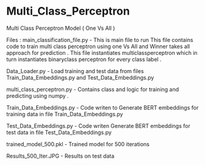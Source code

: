 # Multi_Class_Perceptron
Multi Class Perceptron Model ( One Vs All )

Files : 
main_classification_file.py  - This is main file to run 
This file contains code to train multi class perceptron using one Vs All and Winner takes all approach for prediction . This file instantiates multiclassperceptron which in turn instantiates binaryclass perceptron for every class label . 

Data_Loader.py             - Load training and test data from files Train_Data_Embeddings.py and Test_Data_Embeddings.py

multi_class_perceptron.py  - Contains class and logic for training and predicting using numpy . 

Train_Data_Embeddings.py   - Code writen to Generate BERT embeddings for training data in file Train_Data_Embeddings.py

Test_Data_Embeddings.py    - Code writen Generate BERT embeddings for test data in file Test_Data_Embeddings.py

trained_model_500.pkl      - Trained model for 500 iterations 

Results_500_Iter.JPG       - Results on test data 

